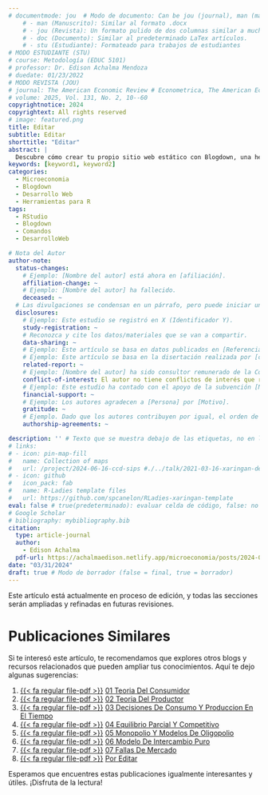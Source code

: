 ```yaml
---
# documentmode: jou  # Modo de documento: Can be jou (journal), man (manuscript), stu (student), or doc (document)
    # - man (Manuscrito): Similar al formato .docx
    # - jou (Revista): Un formato pulido de dos columnas similar a muchas revistas APA.
    # - doc (Documento): Similar al predeterminado LaTex artículos.
    # - stu (Estudiante): Formateado para trabajos de estudiantes
# MODO ESTUDIANTE (STU)
# course: Metodología (EDUC 5101)
# professor: Dr. Edison Achalma Mendoza
# duedate: 01/23/2022
# MODO REVISTA (JOU)
# journal: The American Economic Review # Econometrica, The American Economic Review, Revista de Economía, Revista de la CEPAL
# volume: 2025, Vol. 131, No. 2, 10--60
copyrightnotice: 2024
copyrightext: All rights reserved
# image: featured.png
title: Editar
subtitle: Editar
shorttitle: "Editar"
abstract: |
  Descubre cómo crear tu propio sitio web estático con Blogdown, una herramienta poderosa que combina R Markdown y Hugo. Aprende a usar comandos sencillos para personalizar, construir y alojar tu sitio web de manera fácil y rápida. ¡Comienza tu proyecto web hoy mismo!
keywords: [keyword1, keyword2]
categories:
  - Microeconomia
  - Blogdown
  - Desarrollo Web
  - Herramientas para R
tags:
  - RStudio
  - Blogdown
  - Comandos
  - DesarrolloWeb

# Nota del Autor
author-note:
  status-changes: 
    # Ejemplo: [Nombre del autor] está ahora en [afiliación].
    affiliation-change: ~
    # Ejemplo: [Nombre del autor] ha fallecido.
    deceased: ~
  # Las divulgaciones se condensan en un párrafo, pero puede iniciar un campo con dos saltos de línea para separarlas: \n\nNew 
  disclosures:
    # Ejemplo: Este estudio se registró en X (Identificador Y).
    study-registration: ~
    # Reconozca y cite los datos/materiales que se van a compartir.
    data-sharing: ~
    # Ejemplo: Este artículo se basa en datos publicados en [Referencia].
    # Ejemplo: Este artículo se basa en la disertación realizada por [cita].
    related-report: ~
    # Ejemplo: [Nombre del autor] ha sido consultor remunerado de la Corporación X, que ha financiado este estudio.
    conflict-of-interest: El autor no tiene conflictos de interés que revelar.
    # Ejemplo: Este estudio ha contado con el apoyo de la subvención [Número de subvención] de [Fuente de financiación].
    financial-support: ~
    # Ejemplo: Los autores agradecen a [Persona] por [Motivo].
    gratitude: ~
    # Ejemplo. Dado que los autores contribuyen por igual, el orden de autoría se determinó mediante el lanzamiento de una moneda al aire.
    authorship-agreements: ~

description: '' # Texto que se muestra debajo de las etiquetas, no en la página del listado
# links:
# - icon: pin-map-fill
#   name: Collection of maps
#   url: /project/2024-06-16-ccd-sips #./../talk/2021-03-16-xaringan-deploy-demo/
# - icon: github
#   icon_pack: fab
#   name: R-Ladies template files
#   url: https://github.com/spcanelon/RLadies-xaringan-template
eval: false # true(predeterminado): evaluar celda de código, false: no evaluar la celda de código
# Google Scholar
# bibliography: mybibliography.bib
citation:
  type: article-journal
  author:
    - Edison Achalma
  pdf-url: https://achalmaedison.netlify.app/microeconomia/posts/2024-03-31-por-editar/index.pdf
date: "03/31/2024"
draft: true # Modo de borrador (false = final, true = borrador)
---
```










Este artículo está actualmente en proceso de edición, y todas las secciones serán ampliadas y refinadas en futuras revisiones.


# Publicaciones Similares

Si te interesó este artículo, te recomendamos que explores otros blogs y recursos relacionados que pueden ampliar tus conocimientos. Aquí te dejo algunas sugerencias:


1. [{{< fa regular file-pdf >}}](https://achalmaedison.netlify.app/microeconomia/posts/2021-06-28-01-teoria-del-consumidor/index.pdf) [01 Teoria Del Consumidor](https://achalmaedison.netlify.app/microeconomia/posts/2021-06-28-01-teoria-del-consumidor)
2. [{{< fa regular file-pdf >}}](https://achalmaedison.netlify.app/microeconomia/posts/2021-07-05-02-teoria-del-productor/index.pdf) [02 Teoria Del Productor](https://achalmaedison.netlify.app/microeconomia/posts/2021-07-05-02-teoria-del-productor)
3. [{{< fa regular file-pdf >}}](https://achalmaedison.netlify.app/microeconomia/posts/2021-07-12-03-decisiones-de-consumo-y-produccion-en-el-tiempo/index.pdf) [03 Decisiones De Consumo Y Produccion En El Tiempo](https://achalmaedison.netlify.app/microeconomia/posts/2021-07-12-03-decisiones-de-consumo-y-produccion-en-el-tiempo)
4. [{{< fa regular file-pdf >}}](https://achalmaedison.netlify.app/microeconomia/posts/2021-07-19-04-equilibrio-parcial-y-competitivo/index.pdf) [04 Equilibrio Parcial Y Competitivo](https://achalmaedison.netlify.app/microeconomia/posts/2021-07-19-04-equilibrio-parcial-y-competitivo)
5. [{{< fa regular file-pdf >}}](https://achalmaedison.netlify.app/microeconomia/posts/2021-07-26-05-monopolio-y-modelos-de-oligopolio/index.pdf) [05 Monopolio Y Modelos De Oligopolio](https://achalmaedison.netlify.app/microeconomia/posts/2021-07-26-05-monopolio-y-modelos-de-oligopolio)
6. [{{< fa regular file-pdf >}}](https://achalmaedison.netlify.app/microeconomia/posts/2021-08-02-06-modelo-de-intercambio-puro/index.pdf) [06 Modelo De Intercambio Puro](https://achalmaedison.netlify.app/microeconomia/posts/2021-08-02-06-modelo-de-intercambio-puro)
7. [{{< fa regular file-pdf >}}](https://achalmaedison.netlify.app/microeconomia/posts/2021-08-09-07-fallas-de-mercado/index.pdf) [07 Fallas De Mercado](https://achalmaedison.netlify.app/microeconomia/posts/2021-08-09-07-fallas-de-mercado)
8. [{{< fa regular file-pdf >}}](https://achalmaedison.netlify.app/microeconomia/posts/2024-03-31-por-editar/index.pdf) [Por Editar](https://achalmaedison.netlify.app/microeconomia/posts/2024-03-31-por-editar)


Esperamos que encuentres estas publicaciones igualmente interesantes y útiles. ¡Disfruta de la lectura!

